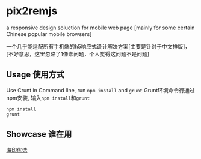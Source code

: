# pix2remjs
a responsive design soluction for mobile web page [mainly for some certain Chinese popular mobile browsers]    

一个几乎能适配所有手机端的h5响应式设计解决方案[主要是针对于中文排版]，[不好意思，这里忽略了1像素问题，个人觉得这问题不是问题]    

Usage 使用方式
----------------------------------------------
Use Crunt in Command line, run ```npm install``` and ```grunt``` Grunt环境命令行通过npm安装, 输入```npm install```和```grunt```
```
npm install
grunt
```
Showcase 谁在用
----------------------------------------------

[海印优选](http://wx.hiooy.com/wap)
